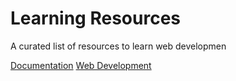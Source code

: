 # Learning Resources

A curated list of resources to learn web developmen

[Documentation](Documentation.md)
[Web Development](WebDevelopment.md)
